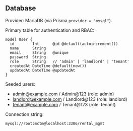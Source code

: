 ## Database

Provider: MariaDB (via Prisma `provider = "mysql"`).

Primary table for authentication and RBAC:

```schema.prisma
model User {
  id        Int      @id @default(autoincrement())
  name      String
  email     String   @unique
  password  String
  role      String   // 'admin' | 'landlord' | 'tenant'
  createdAt DateTime @default(now())
  updatedAt DateTime @updatedAt
}
```

Seeded users:
- admin@example.com / Admin@123 (role: admin)
- landlord@example.com / Landlord@123 (role: landlord)
- tenant@example.com / Tenant@123 (role: tenant)

Connection string:
```
mysql://root:mctm@localhost:3306/rental_mgmt
```


